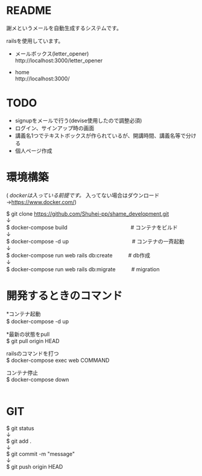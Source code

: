 # README

謝メというメールを自動生成するシステムです。

railsを使用しています。  
  
* メールボックス(letter_opener)  
http://localhost:3000/letter_opener  

* home  
http://localhost:3000/

# TODO

* signupをメールで行う(devise使用したので調整必須)  
* ログイン、サインアップ時の画面  　
* 講義名1つでテキストボックスが作られているが、開講時間、講義名等で分ける  
* 個人ページ作成

# 環境構築  

( *dockerは入っている前提です。* 入ってない場合はダウンロード →https://www.docker.com/)

$ git clone https://github.com/Shuhei-pp/shame_development.git  
↓  
$ docker-compose build　　　　　　　　　　　　# コンテナをビルド  
↓  
$ docker-compose -d up　　　　　　　　　　　　# コンテナの一斉起動  
↓  
$ docker-compose run web rails db:create　　　# db作成  
↓  
$ docker-compose run web rails db:migrate　　　# migration  

# 開発するときのコマンド  
  
*コンテナ起動  
$ docker-compose -d up　　
  
*最新の状態をpull  
$ git pull origin HEAD  

railsのコマンドを打つ  
$ docker-compose exec web COMMAND  
  
コンテナ停止  
$ docker-compose down  
　　
# GIT

$ git status   
↓  
$ git add .    
↓  
$ git commit -m "message"  
↓  
$ git push origin HEAD   

